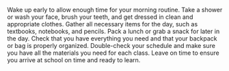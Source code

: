 Wake up early to allow enough time for your morning routine.
Take a shower or wash your face, brush your teeth, and get dressed in clean and appropriate clothes.
Gather all necessary items for the day, such as textbooks, notebooks, and pencils.
Pack a lunch or grab a snack for later in the day.
Check that you have everything you need and that your backpack or bag is properly organized.
Double-check your schedule and make sure you have all the materials you need for each class.
Leave on time to ensure you arrive at school on time and ready to learn.
